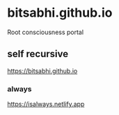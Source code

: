 # bitsabhi.github.io
Root consciousness portal
## self recursive 
https://bitsabhi.github.io
### always
https://isalways.netlify.app
